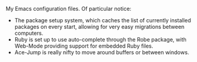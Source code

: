My Emacs configuration files. Of particular notice:

* The package setup system, which caches the list of currently installed packages on every start, allowing for very 
easy migrations between computers.
* Ruby is set up to use auto-complete through the Robe package, with Web-Mode providing support for embedded Ruby files.
* Ace-Jump is really nifty to move around buffers or between windows.

